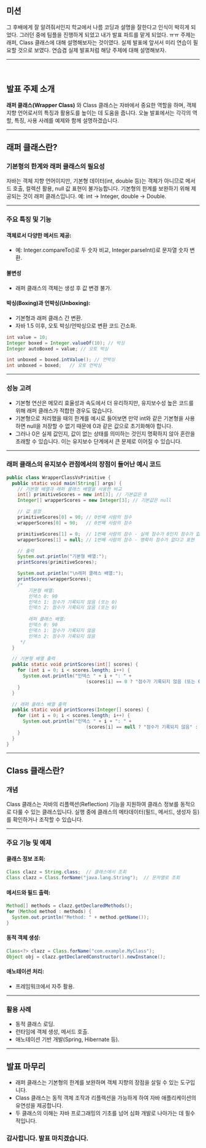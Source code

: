 ## 미션

그 후배에게 잘 알려줘서인지 학교에서 나름 코딩과 설명을 잘한다고 인식이 박히게 되었다.
그러던 중에 팀플을 진행하게 되었고 내가 발표 파트를 맡게 되었다. ㅠㅠ 
주제는 래퍼, Class 클래스에 대해 설명해보자는 것이였다. 
실제 발표에 앞서서 미리 연습이 필요할 것으로 보였다. 연습겸 실제 발표처럼 해당 주제에 대해 설명해보자.

---
<br>

## 발표 주제 소개
**래퍼 클래스(Wrapper Class)** 와 Class 클래스는 자바에서 중요한 역할을 하며, 객체 지향 언어로서의 특징과 활용도를 높이는 데 도움을 줍니다.
오늘 발표에서는 각각의 역할, 특징, 사용 사례를 예제와 함께 설명하겠습니다.

---

## 래퍼 클래스란?
### 기본형의 한계와 래퍼 클래스의 필요성

자바는 객체 지향 언어이지만, 기본형 데이터(int, double 등)는 객체가 아니므로 메서드 호출, 컬렉션 활용, null 값 표현이 불가능합니다.
기본형의 한계를 보완하기 위해 제공되는 것이 래퍼 클래스입니다. 예: int -> Integer, double -> Double. 

---

### 주요 특징 및 기능
#### 객체로서 다양한 메서드 제공:
- 예: Integer.compareTo()로 두 숫자 비교, Integer.parseInt()로 문자열 숫자 변환.
#### 불변성
- 래퍼 클래스의 객체는 생성 후 값 변경 불가.
#### 박싱(Boxing)과 언박싱(Unboxing):
- 기본형과 래퍼 클래스 간 변환.
- 자바 1.5 이후, 오토 박싱/언박싱으로 변환 코드 간소화.
```java
int value = 10;
Integer boxed = Integer.valueOf(10); // 박싱
Integer autoBoxed = value; // 오토 박싱

int unboxed = boxed.intValue(); // 언박싱
int unboxed = boxed;   // 오토 언박싱
```

---

### 성능 고려

- 기본형 연산은 메모리 효율성과 속도에서 더 유리하지만, 유지보수성 높은 코드를 위해 래퍼 클래스가 적합한 경우도 많습니다.
- 기본형으로 처리했을 때의 한계를 예시로 들어보면 만약 int와 같은 기본형을 사용하면 null을 저장할 수 없기 때문에 0과 같은 값으로 초기화해야 합니다.
- 그러나 0은 실제 값인지, 값이 없는 상태를 의미하는 것인지 명확하지 않아 혼란을 초래할 수 있습니다. 이는 유지보수 단계에서 큰 문제로 이어질 수 있습니다.

---

### 래퍼 클래스의 유지보수 관점에서의 장점이 들어난 예시 코드
```java
public class WrapperClassVsPrimitive {
  public static void main(String[] args) {
    // 기본형 배열과 래퍼 클래스 배열을 사용한 비교
    int[] primitiveScores = new int[3]; // 기본값은 0
    Integer[] wrapperScores = new Integer[3]; // 기본값은 null

    // 값 설정
    primitiveScores[0] = 90; // 0번째 사람의 점수
    wrapperScores[0] = 90;   // 0번째 사람의 점수

    primitiveScores[1] = 0;  // 1번째 사람의 점수 - 실제 점수가 0인지 점수가 없는지 알 수 없음
    wrapperScores[1] = null; // 1번째 사람의 점수 - 명확히 점수가 없다고 표현

    // 출력
    System.out.println("기본형 배열:");
    printScores(primitiveScores);

    System.out.println("\n래퍼 클래스 배열:");
    printScores(wrapperScores);
    /*
        기본형 배열:
        인덱스 0: 90
        인덱스 1: 점수가 기록되지 않음 (또는 0)
        인덱스 2: 점수가 기록되지 않음 (또는 0)
        
        래퍼 클래스 배열:
        인덱스 0: 90
        인덱스 1: 점수가 기록되지 않음
        인덱스 2: 점수가 기록되지 않음
     */
  }

  // 기본형 배열 출력
  public static void printScores(int[] scores) {
    for (int i = 0; i < scores.length; i++) {
      System.out.println("인덱스 " + i + ": " +
                             (scores[i] == 0 ? "점수가 기록되지 않음 (또는 0)" : scores[i]));
    }
  }

  // 래퍼 클래스 배열 출력
  public static void printScores(Integer[] scores) {
    for (int i = 0; i < scores.length; i++) {
      System.out.println("인덱스 " + i + ": " +
                             (scores[i] == null ? "점수가 기록되지 않음" : scores[i]));
    }
  }
}
```

--- 

## Class 클래스란?
### 개념
Class 클래스는 자바의 리플렉션(Reflection) 기능을 지원하여 클래스 정보를 동적으로 다룰 수 있는 클래스입니다.
실행 중에 클래스의 메타데이터(필드, 메서드, 생성자 등)를 확인하거나 조작할 수 있습니다.

---

### 주요 기능 및 예제
#### 클래스 정보 조회:
```java
Class clazz = String.class;  // 클래스에서 조회
Class clazz = Class.forName("java.lang.String");  // 문자열로 조회
```

#### 메서드와 필드 출력:
```java
Method[] methods = clazz.getDeclaredMethods();
for (Method method : methods) {
  System.out.println("Method: " + method.getName());
}
```

#### 동적 객체 생성:
```java
Class<?> clazz = Class.forName("com.example.MyClass");
Object obj = clazz.getDeclaredConstructor().newInstance();
```

#### 애노테이션 처리:
- 프레임워크에서 자주 활용.

---

### 활용 사례
- 동적 클래스 로딩.
- 런타임에 객체 생성, 메서드 호출.
- 애노테이션 기반 개발(Spring, Hibernate 등).

---

## 발표 마무리
- 래퍼 클래스는 기본형의 한계를 보완하며 객체 지향의 장점을 살릴 수 있는 도구입니다.
- Class 클래스는 동적 객체 조작과 리플렉션을 가능하게 하여 자바 애플리케이션의 유연성을 제공합니다.
- 두 클래스의 이해는 자바 프로그래밍의 기초를 넘어 심화 개발로 나아가는 데 필수적입니다.

### 감사합니다. 발표 마치겠습니다.